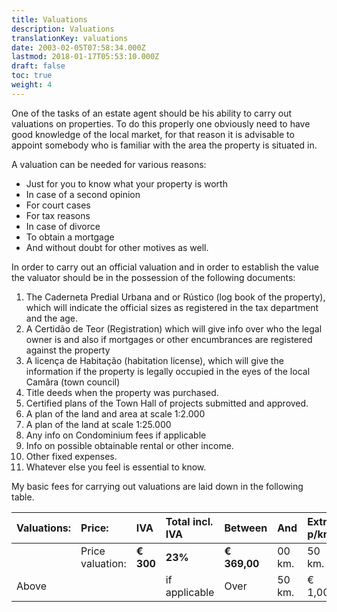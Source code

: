 ```yaml
---
title: Valuations
description: Valuations
translationKey: valuations
date: 2003-02-05T07:58:34.000Z
lastmod: 2018-01-17T05:53:10.000Z
draft: false
toc: true
weight: 4
---
```


One of the tasks of an estate agent should be his ability to carry out valuations on properties. To do this properly one obviously need to have good knowledge of the local market, for that reason it is advisable to appoint somebody who is familiar with the area the property is situated in. 

A valuation can be needed for various reasons:

* Just for you to know what your property is worth
* In case of a second opinion
* For court cases
* For tax reasons
* In case of divorce
* To obtain a mortgage
* And without doubt for other motives as well.

In order to carry out an official valuation and in order to establish the value the valuator should be in the possession of the following documents:

1. The Caderneta Predial Urbana and or Rústico (log book of the property), which will indicate the official sizes as registered in the tax department and the age.
2. A Certidão de Teor (Registration) which will give info over who the legal owner is and also if mortgages or other encumbrances are registered against the property
3. A licença de Habitação (habitation license), which will give the information if the property is legally occupied in the eyes of the local Camâra (town council)
4. Title deeds when the property was purchased.
5. Certified plans of the Town Hall of projects submitted and approved.
6. A plan of the land and area at scale 1:2.000
7. A plan of the land at scale 1:25.000
8. Any info on Condominium fees if applicable
9. Info on possible obtainable rental or other income.
10. Other fixed expenses.
11. Whatever else you feel is essential to know.

My basic fees for carrying out valuations are laid down in the following table.

| **Valuations:** | **Price:**       | **IVA**   | **Total incl. IVA** | **Between**  | **And** | **Extra p/km.** | **Incl. IVA** |             |
| :-------------- | :--------------- | :-------- | :------------------ | :----------- | :------ | :-------------- | :------------ | ----------- |
|                 | Price valuation: | **€ 300** | **23%**             | **€ 369,00** | 00 km.  | 50 km.          | €00,00        | **€ 00,00** |
| Above           |                  |           | if applicable       | Over         | 50 km.  | € 1,00          | **€ 1,23**    |             |
